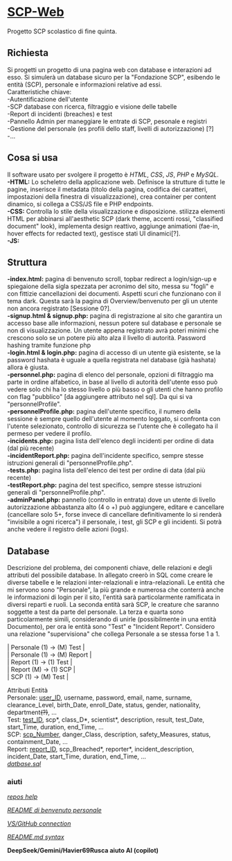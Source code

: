 # [SCP-Web](https://github.com/DecreasingDenis/SCP-Web)

Progetto SCP scolastico di fine quinta.

## Richiesta

Si progetti un progetto di una pagina web con database e interazioni ad esso. Si simulerà un database sicuro per la "Fondazione SCP", esibendo le entità (SCP), personale e informazioni relative ad essi.<br>
Caratteristiche chiave:<br>
-Autentificazione dell'utente<br>
-SCP database con ricerca, filtraggio e visione delle tabelle<br>
-Report di incidenti (breaches) e test<br>
-Pannello Admin per maneggiare le entrate di SCP, pesonale e registri<br>
-Gestione del personale (es profili dello staff, livelli di autorizzazione) [?]<br>
-...

## Cosa si usa

Il software usato per svolgere il progetto è _HTML_, _CSS_, _JS_, _PHP_ e _MySQL_.<br>
**-HTML:** Lo scheletro della applicazione web. Definisce la strutture di tutte le pagine, inserisce il metadata (titolo della pagina, codifica dei caratteri, impostazioni della finestra di visualizzazione), crea container per content dinamico, si collega a CSS/JS file e PHP endpoints.<br>
**-CSS:** Controlla lo stile della visualizzazione e disposizione. stilizza elementi HTML per abbinarsi all'aesthetic SCP (dark theme, accenti rossi, "classified document" look), implementa design reattivo, aggiunge animationi (fae-in, hover effects for redacted text), gestisce stati UI dinamici[?].<br>
**-JS:** 

## Struttura

**-index.html:** pagina di benvenuto scroll, topbar redirect a login/sign-up e spiegaione della sigla spezzata per acronimo del sito, messa su "fogli" e con fittizie cancellazioni dei documenti. Aspetti scuri che funzionano con il tema dark. Questa sarà la pagina di Overview/benvenuto per gli un utente non ancora registrato [Sessione 0?].<br>
**-signup.html & signup.php:** pagina di registrazione al sito che garantira un accesso base alle informazioni, nessun potere sul database e personale se non di visualizzazione. Un utente appena registrato avrà poteri minimi che crescono solo se un potere più alto alza il livello di autorità. Password hashing tramite funzione php<br>
**-login.html & login.php:** pagina di accesso di un utente già esistente, se la password hashata è uguale a quella registrata nel database (già hashata) allora è giusta.<br>
**-personnel.php:** pagina di elenco del personale, opzioni di filtraggio ma parte in ordine alfabetico, in base al livello di autorità dell'utente esso può vedere solo chi ha lo stesso livello o più basso o gli utenti che hanno profilo con flag "pubblico" [da aggiungere attributo nel sql]. Da qui si va "personnelProfile".<br>
**-personnelProfile.php:** pagina dell'utente specifico, il numero della sessione è sempre quello dell'utente al momento loggato, si confronta con l'utente selezionato, controllo di sicurezza se l'utente che è collegato ha il permeso per vedere il profilo.<br>
**-incidents.php:** pagina lista dell'elenco degli incidenti per ordine di data (dal più recente)<br>
**-incidentReport.php:** pagina dell'incidente specifico, sempre stesse istruzioni generali di "personnelProfile.php".<br>
**-tests.php:** pagina lista dell'elenco dei test per ordine di data (dal più recente)<br>
**-testReport.php:** pagina del test specifico, sempre stesse istruzioni generali di "personnelProfile.php".<br>
**-adminPanel.php:** pannello (controllo in entrata) dove un utente di livello autorizzazione abbastanza alto (4 o +) può aggiungere, editare e cancellare (cancellare solo 5+, forse invece di cancellare definitivamente lo si renderà "invisibile a ogni ricerca") il personale, i test, gli SCP e gli incidenti. Si potrà anche vedere il registro delle azioni (logs).

## Database

Descrizione del problema, dei componenti chiave, delle relazioni e degli attributi del possibile database. In allegato creerò in SQL come creare le diverse tabelle e le relazioni inter-relazionali e intra-relazionali.
Le entità che mi servono sono "Personale", la più grande e numerosa che conterrà anche le informazioni di login per il sito, l'entità sarà particolarmente ramificata in diversi reparti e ruoli. La seconda entità sarà SCP, le creature che saranno soggette a test da parte del personale. La terza e quarta sono particolarmente simili, considerando di unirle (possibilmente in una entità Documento), per ora le entità sono "Test" e "Incident Report". 
Considero una relazione "supervisiona" che collega Personale a se stessa forse 1 a 1.

| Personale (1) → (M) Test   |<br>
| Personale (1) → (M) Report |<br>
| Report (1) → (1) Test      |<br>
| Report (M) → (1) SCP       |<br>
| SCP (1) → (M) Test         |


Attributi Entità<br>
Personale: <ins>user_ID</ins>, username, password, email, name, surname, clearance_Level, birth_Date, enroll_Date, status, gender, nationality, department~~(?)~~, ...<br>
Test: <ins>test_ID</ins>, scp*, class_D*, scientist*, description, result, test_Date, start_Time, duration, end_Time, ...<br>
SCP: <ins>scp_Number</ins>, danger_Class, description, safety_Measures, status, containment_Date, ...<br>
Report: <ins>report_ID</ins>, scp_Breached*, reporter*, incident_description, incident_Date, start_Time, duration, end_Time, ...<br>
[*datbase.sql*](https://github.com/DecreasingDenis/SCP-Web/blob/main/scpDatabase.sql)

### aiuti

[*repos help*](https://docs.github.com/en/repositories/creating-and-managing-repositories/about-repositories)

[*README di benvenuto personale*](https://github.com/DecreasingDenis/SCP-Web/edit/main/README.md)

[*VS/GitHub connection*](https://code.visualstudio.com/docs/sourcecontrol/github)

[*README.md syntax*](https://docs.github.com/en/get-started/writing-on-github/getting-started-with-writing-and-formatting-on-github/basic-writing-and-formatting-syntax)

__DeepSeek/Gemini/Havier69Rusca aiuto AI (copilot)__
